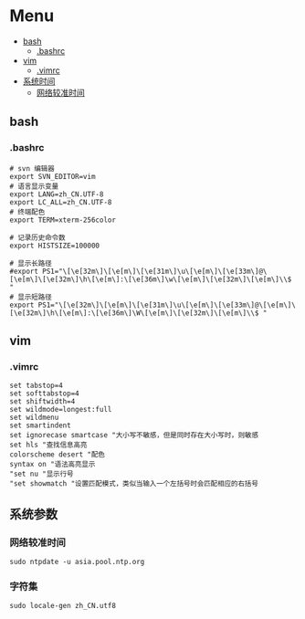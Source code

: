 # Menu

- [bash](#bash)
    + [.bashrc](#.bashrc)
- [vim](#vim)
    + [.vimrc](#.vimrc)
- [系统时间](#系统时间)
    + [网络较准时间](#网络较准时间)

## bash

### .bashrc

```shell
# svn 编辑器
export SVN_EDITOR=vim
# 语言显示变量
export LANG=zh_CN.UTF-8
export LC_ALL=zh_CN.UTF-8
# 终端配色
export TERM=xterm-256color

# 记录历史命令数
export HISTSIZE=100000

# 显示长路径
#export PS1="\[\e[32m\]\[\e[m\]\[\e[31m\]\u\[\e[m\]\[\e[33m\]@\[\e[m\]\[\e[32m\]\h\[\e[m\]:\[\e[36m\]\w\[\e[m\]\[\e[32m\]\[\e[m\]\\$ "
# 显示短路径
export PS1="\[\e[32m\]\[\e[m\]\[\e[31m\]\u\[\e[m\]\[\e[33m\]@\[\e[m\]\[\e[32m\]\h\[\e[m\]:\[\e[36m\]\W\[\e[m\]\[\e[32m\]\[\e[m\]\\$ "
```

## vim

### .vimrc

```shell
set tabstop=4
set softtabstop=4
set shiftwidth=4
set wildmode=longest:full
set wildmenu
set smartindent
set ignorecase smartcase "大小写不敏感，但是同时存在大小写时，则敏感
set hls "查找信息高亮
colorscheme desert "配色
syntax on "语法高亮显示
"set nu "显示行号
"set showmatch "设置匹配模式，类似当输入一个左括号时会匹配相应的右括号
```

## 系统参数

### 网络较准时间

`sudo ntpdate -u asia.pool.ntp.org`

### 字符集

`sudo locale-gen zh_CN.utf8`
